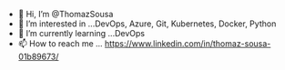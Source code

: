 - 👋 Hi, I’m @ThomazSousa
- 👀 I’m interested in ...DevOps, Azure, Git, Kubernetes, Docker, Python
- 🌱 I’m currently learning ...DevOps
- 📫 How to reach me ... https://www.linkedin.com/in/thomaz-sousa-01b89673/

<!---
ThomazSousa/ThomazSousa is a ✨ special ✨ repository because its `README.md` (this file) appears on your GitHub profile.
You can click the Preview link to take a look at your changes.
--->

